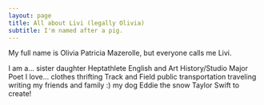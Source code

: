 ```yaml
---
layout: page
title: All about Livi (legally Olivia)
subtitle: I'm named after a pig.
---
```


My full name is Olivia Patricia Mazerolle, but everyone calls me Livi.

I am a...
sister 
daughter 
Heptathlete 
English and Art History/Studio Major
Poet
I love...
clothes
thrifting
Track and Field
public transportation
traveling
writing
my friends and family :)
my dog Eddie 
the snow
Taylor Swift
to create!
